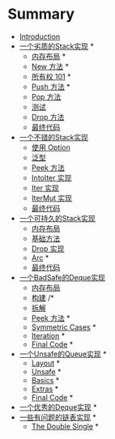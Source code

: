 # Summary

* [Introduction](README.md)
* [一个劣质的Stack实现](first.md) *
    * [内存布局](first-layout.md) *
    * [New 方法](first-new.md) *
    * [所有权 101](first-ownership.md) *
    * [Push 方法](first-push.md) *
    * [Pop 方法](first-pop.md)
    * [测试](first-test.md)
    * [Drop 方法](first-drop.md)
    * [最终代码](first-final.md)
* [一个不错的Stack实现](second.md)
    * [使用 Option](second-option.md)
    * [泛型](second-generic.md)
    * [Peek 方法](second-peek.md)
    * [IntoIter 实现](second-into-iter.md)
    * [Iter 实现](second-iter.md)
    * [IterMut 实现](second-iter-mut.md)
    * [最终代码](second-final.md)
* [一个可持久的Stack实现](third.md)
    * [内存布局](third-layout.md)
    * [基础方法](third-basics.md)
    * [Drop 实现](third-drop.md)
    * [Arc](third-arc.md) *
    * [最终代码](third-final.md)
* [一个BadSafe的Deque实现](fourth.md)
    * [内存布局](fourth-layout.md)
    * [构建](fourth-building.md) /*
    * [拆解](fourth-breaking.md)
    * [Peek 方法](fourth-peek.md) *
    * [Symmetric Cases](fourth-symmetry.md) *
    * [Iteration](fourth-iteration.md) *
    * [Final Code](fourth-final.md) *
* [一个Unsafe的Queue实现](fifth.md) *
    * [Layout](fifth-layout.md) *
    * [Unsafe](fifth-unsafe.md) *
    * [Basics](fifth-basics.md) *
    * [Extras](fifth-extras.md) *
    * [Final Code](fifth-final.md) *
* [一个优秀的Deque实现](sixth.md) *
* [一些有问题的链表实现](infinity.md) *
    * [The Double Single](infinity-double-single.md) *
